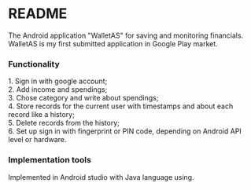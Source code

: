 # README
The Android application "WalletAS" for saving and monitoring financials. 
WalletAS is my first submitted application in Google Play market.

<h3>Functionality</h3>
1. Sign in with google account;<br/>
2. Add income and spendings;<br/>
3. Chose category and write about spendings;<br/>
4. Store records for the current user with timestamps and about each record like a history;<br/>
5. Delete records from the history;<br/>
6. Set up sign in with fingerprint or PIN code, depending on Android API level or hardware.

<h3>Implementation tools</h3>

Implemented in Android studio with Java language using.
